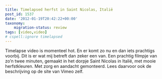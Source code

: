 ```yaml
---
title: Timelapsed herfst in Saint Nicolas, Italië
post_id: 1537
date: '2012-01-19T20:42:22+00:00'
taxonomy:
    migration-status: review
tags: [video,video]
# cspell:ignore timelapsed
---
```

Timelapse video is momenteel hot. En er komt zo nu en dan iets prachtigs voorbij. Dit is er wat mij betreft dan zeker een van. Een prachtig filmpje van zo’n twee minuten, gemaakt in het dorpje Saint Nicolas in Italië, met mooie herfstkleuren. Met zorg en aandacht gemonteerd. Lees daarvoor ook de beschrijving op de site van Vimeo zelf.
